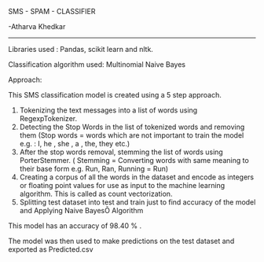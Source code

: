 SMS - SPAM - CLASSIFIER

-Atharva Khedkar

--------------------------------------------------------------------

Libraries used : Pandas, scikit learn and nltk. 

Classification algorithm used: Multinomial Naive Bayes 

Approach: 

This SMS classification model is created using a 5 step approach. 

1. Tokenizing the text messages into a list of words using RegexpTokenizer.
2. Detecting the Stop Words in the list of tokenized words and removing them (Stop words = words which are not important to train the model e.g. : I, he , she , a , the, they etc.)
3. After the stop words removal, stemming the list of words using PorterStemmer. ( Stemming = Converting words with same meaning to their base form e.g. Run, Ran, Running = Run) 
4. Creating a corpus of all the words in the dataset and encode as integers or floating point values for use as input to the machine learning algorithm. This is called as count vectorization. 
5. Splitting test dataset into test and train just to find accuracy of the model and Applying Naive BayesÕ Algorithm

This model has an accuracy of 98.40 % .

The model was then used to make predictions on the test dataset and exported as  Predicted.csv
